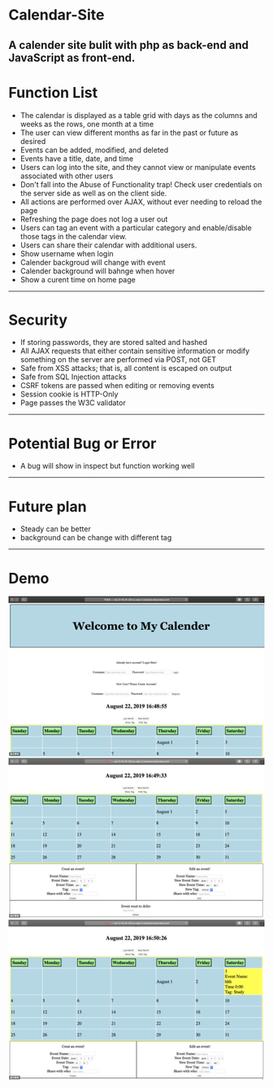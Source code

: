 # Calendar-Site
A calender site bulit with php as back-end and JavaScript as front-end.
----
# Function List
  - The calendar is displayed as a table grid with days as the columns and weeks as the rows, one month at a time
  - The user can view different months as far in the past or future as desired 
  - Events can be added, modified, and deleted 
  - Events have a title, date, and time 
  - Users can log into the site, and they cannot view or manipulate events associated with other users 
  - Don't fall into the Abuse of Functionality trap! Check user credentials on the server side as well as on the client side.
  - All actions are performed over AJAX, without ever needing to reload the page 
  - Refreshing the page does not log a user out 
  - Users can tag an event with a particular category and enable/disable those tags in the calendar view. 
  - Users can share their calendar with additional users.
  - Show username when login
  - Calender backgroud will change with event
  - Calender background will bahnge when hover
  - Show a curent time on home page
----
# Security
  - If storing passwords, they are stored salted and hashed 
  - All AJAX requests that either contain sensitive information or modify something on the server are performed via POST, not GET 
  - Safe from XSS attacks; that is, all content is escaped on output 
  - Safe from SQL Injection attacks 
  - CSRF tokens are passed when editing or removing events 
  - Session cookie is HTTP-Only 
  - Page passes the W3C validator 
 ---
# Potential Bug or Error
  - A bug will show in inspect but function working well
 ---
# Future plan
  - Steady can be better
  - background can be change with different tag 
 ---
# Demo
![image](https://raw.githubusercontent.com/donaldmyshen/Calendar-Site/master/Screenshot/1.png)
![image](https://raw.githubusercontent.com/donaldmyshen/Calendar-Site/master/Screenshot/2.png)
![image](https://raw.githubusercontent.com/donaldmyshen/Calendar-Site/master/Screenshot/3.png)
  
